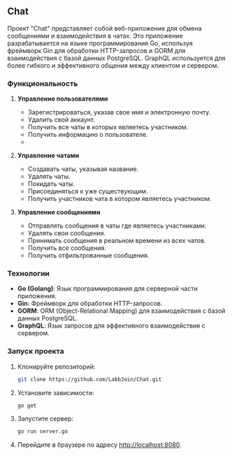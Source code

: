 ## Chat

Проект "Chat" представляет собой веб-приложение для обмена сообщениями и взаимодействия в чатах. Это приложение разрабатывается на языке программирования Go, используя фреймворк Gin для обработки HTTP-запросов и GORM для взаимодействия с базой данных PostgreSQL. GraphQL используется для более гибкого и эффективного общения между клиентом и сервером.

### Функциональность

1. **Управление пользователями**
   - Зарегистрироваться, указав свое имя и электронную почту.
   - Удалить свой аккаунт.
   - Получить все чаты в которых являетесь участником.
   - Получить информацию о пользователе.
   - 

2. **Управление чатами**
   - Создавать чаты, указывая название.
   - Удалять чаты.
   - Покидать чаты.
   - Присоединяться к уже существующим.
   - Получить участников чата в котором являетесь участником.

3. **Управление сообщениями**
   - Отправлять сообщения в чаты где являетесь участниками.
   - Удалять свои сообщения.
   - Принимать сообщения в реальном времени из всех чатов.
   - Получить все сообщения.
   - Получить отфильтрованные сообщения. 

### Технологии

- **Go (Golang)**: Язык программирования для серверной части приложения.
- **Gin**: Фреймворк для обработки HTTP-запросов.
- **GORM**: ORM (Object-Relational Mapping) для взаимодействия с базой данных PostgreSQL.
- **GraphQL**: Язык запросов для эффективного взаимодействия с сервером.

### Запуск проекта

1. Клонируйте репозиторий:
   ```bash
   git clone https://github.com/LabbJoin/Chat.git
   ```

2. Установите зависимости:
   ```bash
   go get
   ```

3. Запустите сервер:
   ```bash
   go run server.go
   ```

4. Перейдите в браузере по адресу [http://localhost:8080](http://localhost:8080).
